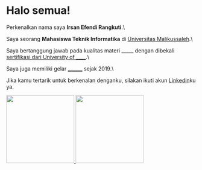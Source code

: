 # Halo semua! 

Perkenalkan nama saya **Irsan Efendi Rangkuti**.\

Saya seorang **Mahasiswa Teknik Informatika** di [Universitas Malikussaleh](https://informatika.unimal.ac.id).\

Saya bertanggung jawab pada kualitas materi _____ dengan dibekali [sertifikasi dari University of ____](link).\

Saya juga memiliki gelar [______](link) sejak 2019.\

Jika kamu tertarik untuk berkenalan denganku, silakan ikuti akun [Linkedin](https://www.linkedin.com/in/irsan-efendi-rangkuti-912b1a266/)ku ya.

<p align="left">
<a href="https://github.com/rangkuti06">
  <img height="180em" src="https://github-readme-stats-eight-theta.vercel.app/api?username=rangkuti06&show_icons=true&theme=algolia&include_all_commits=true&count_private=true"/>
  <img height="180em" src="https://github-readme-stats-eight-theta.vercel.app/api/top-langs/?username=rangkuti06&layout=compact&langs_count=8&theme=algolia"/>
</a>
</p>
